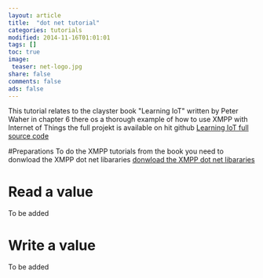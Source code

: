 ```yaml
---
layout: article
title:  "dot net tutorial"
categories: tutorials
modified: 2014-11-16T01:01:01
tags: []
toc: true
image:
 teaser: net-logo.jpg
share: false
comments: false
ads: false
---
```


This tutorial relates to the clayster book "Learning IoT" written by
Peter Waher in chapter 6 there os a thorough example of how to use
XMPP with Internet of Things the full projekt is available on hit
github [Learning IoT full source code](https://github.com/Clayster)

#Preparations
To do the XMPP tutorials from the book you need to donwload the XMPP
dot net libararies  [donwload the XMPP dot net libararies](https://github.com/Clayster/Learning-IoT-XMPP)

# Read a value

To be added

# Write a value

To be added
